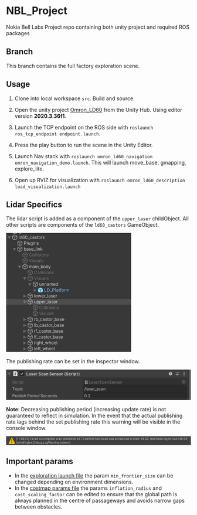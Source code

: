 # NBL_Project
Nokia Bell Labs Project repo containing both unity project and required ROS packages

## Branch
This branch contains the full factory exploration scene.

## Usage

1. Clone into local workspace `src`. Build and source.

2. Open the unity project [Omron_LD60](./Unity/Omron_LD60) from the Unity Hub. Using editor version **2020.3.36f1**.

3. Launch the TCP endpoint on the ROS side with `roslaunch ros_tcp_endpoint endpoint.launch`.

4. Press the play button to run the scene in the Unity Editor.

5. Launch Nav stack with `roslaunch omron_ld60_navigation omron_navigation_demo.launch`. This will launch move_base, gmapping, explore_lite. 

6. Open up RVIZ for visualization with `roslaunch omron_ld60_description load_visualization.launch`

## Lidar Specifics
The lidar script is added as a component of the `upper_laser` childObject. All other scripts are components of the `ld60_castors` GameObject.

<p align="left">
<img src="./README_images/hierachy.png">
</p>

The publishing rate can be set in the inspector window.
<p align="left">
<img src="./README_images/lidar.png">
</p>

**Note**: Decreasing publishing period (increasing update rate) is not guaranteed to reflect in simulation. In the event that the actual publishing rate lags behind the set publishing rate this warning will be visible in the console window.

<p align="left">
<img src="./README_images/warning.png">
</p>

## Important params
* In the [exploration launch file](./ROS/omron_ld60_navigation/launch/exploration.launch) the param `min_frontier_size` can be changed depending on environment dimensions.
* In the [costmap params file](./ROS/omron_ld60_navigation/param/move_base/costmap_common.yaml) the params `inflation_radius` and `cost_scaling_factor` can be edited to ensure that the global path is always planned in the centre of passageways and avoids narrow gaps between obstacles. 
